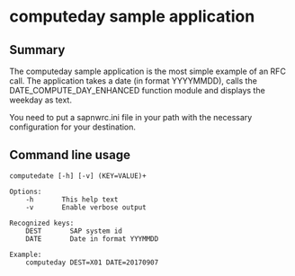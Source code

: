 computeday sample application
=============================

Summary
-------

The computeday sample application is the most simple example of an RFC call. The application takes a date (in format YYYYMMDD),
calls the DATE_COMPUTE_DAY_ENHANCED function module and displays the weekday as text.

You need to put a sapnwrc.ini file in your path with the necessary configuration for your destination.

Command line usage
------------------

    computedate [-h] [-v] (KEY=VALUE)+
    
    Options:
        -h       This help text
        -v       Enable verbose output

    Recognized keys:
        DEST       SAP system id
        DATE       Date in format YYYMMDD

    Example:
        computeday DEST=X01 DATE=20170907